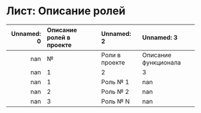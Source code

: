 # Лист: Описание ролей

|   Unnamed: 0 | Описание ролей в проекте   | Unnamed: 2     | Unnamed: 3           |
|-------------:|:---------------------------|:---------------|:---------------------|
|          nan | №                          | Роли в проекте | Описание функционала |
|          nan | 1                          | 2              | 3                    |
|          nan | 1                          | Роль № 1       | nan                  |
|          nan | 2                          | Роль № 2       | nan                  |
|          nan | 3                          | Роль № N       | nan                  |
